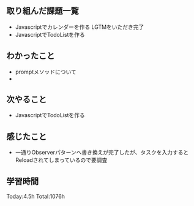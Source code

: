 ## 取り組んだ課題一覧

- Javascriptでカレンダーを作る LGTMをいただき完了
- JavascriptでTodoListを作る

## わかったこと

* promptメソッドについて
* 

## 次やること

- JavascriptでTodoListを作る

## 感じたこと

* 一通りObserverパターンへ書き換えが完了したが、タスクを入力するとReloadされてしまっているので要調査
 
## 学習時間

Today:4.5h
Total:1076h
